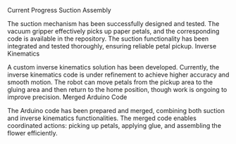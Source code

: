 Current Progress
Suction Assembly

The suction mechanism has been successfully designed and tested.
The vacuum gripper effectively picks up paper petals, and the corresponding code is available in the repository.
The suction functionality has been integrated and tested thoroughly, ensuring reliable petal pickup.
Inverse Kinematics

A custom inverse kinematics solution has been developed.
Currently, the inverse kinematics code is under refinement to achieve higher accuracy and smooth motion.
The robot can move petals from the pickup area to the gluing area and then return to the home position, though work is ongoing to improve precision.
Merged Arduino Code

The Arduino code has been prepared and merged, combining both suction and inverse kinematics functionalities.
The merged code enables coordinated actions: picking up petals, applying glue, and assembling the flower efficiently.
